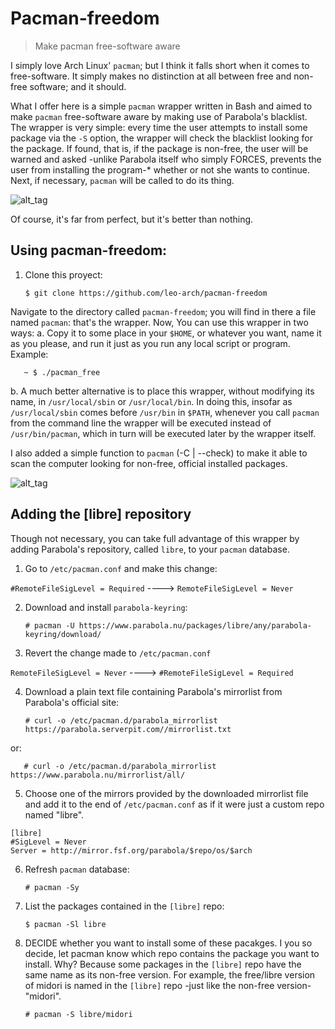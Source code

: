 # Pacman-freedom

> Make pacman free-software aware

I simply love Arch Linux' `pacman`; but I think it falls short when it comes to free-software. It simply makes no distinction at all between free and non-free software; and it should. 

What I offer here is a simple `pacman` wrapper written in Bash and aimed to make `pacman` free-software aware by making use of Parabola's blacklist. The wrapper is very simple: every time the user attempts to install some package via the `-S` option, the wrapper will check the blacklist looking for the package. If found, that is, if the package is non-free, the user will be warned and asked -unlike Parabola itself who simply FORCES, prevents the user from installing the program-* whether or not she wants to continue. Next, if necessary, `pacman` will be called to do its thing.

![alt_tag](https://github.com/leo-arch/pacman-freedom/blob/master/free_pacman.png)

Of course, it's far from perfect, but it's better than nothing.

## Using pacman-freedom:

1. Clone this proyect:

       $ git clone https://github.com/leo-arch/pacman-freedom

Navigate to the directory called `pacman-freedom`; you will find in there a file named `pacman`: that's the wrapper. Now, You can use this wrapper in two ways:
a. Copy it to some place in your `$HOME`, or whatever you want, name it as you please, and run it just as you run any local script or program. Example:

       ~ $ ./pacman_free

b. A much better alternative is to place this wrapper, without modifying its name, in `/usr/local/sbin` or `/usr/local/bin`. In doing this, insofar as `/usr/local/sbin` comes before `/usr/bin` in `$PATH`, whenever you call `pacman` from the command line the wrapper will be executed instead of `/usr/bin/pacman`, which in turn will be executed later by the wrapper itself.

I also added a simple function to `pacman` (-C | --check) to make it able to scan the computer looking for non-free, official installed packages.

![alt_tag](https://github.com/leo-arch/pacman-freedom/blob/master/pacman-c.png)

## Adding the [libre] repository

Though not necessary, you can take full advantage of this wrapper by adding Parabola's repository, called `libre`, to your
`pacman` database. 

1. Go to `/etc/pacman.conf` and make this change:

`#RemoteFileSigLevel = Required` ----> `RemoteFileSigLevel = Never`

2. Download and install `parabola-keyring`:

       # pacman -U https://www.parabola.nu/packages/libre/any/parabola-keyring/download/

3. Revert the change made to `/etc/pacman.conf`

`RemoteFileSigLevel = Never` ----> `#RemoteFileSigLevel = Required`

4. Download a plain text file containing Parabola's mirrorlist from Parabola's official site: 

       # curl -o /etc/pacman.d/parabola_mirrorlist https://parabola.serverpit.com//mirrorlist.txt

or:

       # curl -o /etc/pacman.d/parabola_mirrorlist https://www.parabola.nu/mirrorlist/all/

5. Choose one of the mirrors provided by the downloaded mirrorlist file and add it to the end of `/etc/pacman.conf` as if it were just a custom repo named "libre".

```
[libre]
#SigLevel = Never
Server = http://mirror.fsf.org/parabola/$repo/os/$arch
```

6. Refresh `pacman` database:
       
       # pacman -Sy

7. List the packages contained in the `[libre]` repo:

       $ pacman -Sl libre

8. DECIDE whether you want to install some of these pacakges. I you so decide, let pacman know which repo contains the package you want to install. Why? Because some packages in the `[libre]` repo have the same name as its non-free version. For example, the free/libre version of midori is named in the `[libre]` repo -just like the non-free version- "midori".

       # pacman -S libre/midori

